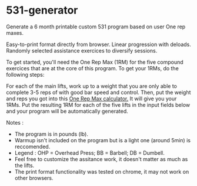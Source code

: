 # 531-generator

Generate a 6 month printable custom 531 program based on user One rep maxes.

Easy-to-print format directly from browser. 
Linear progression with deloads. 
Randomly selected assistance exercices to diversify sessions.

To get started, you'll need the One Rep Max (1RM) for the five compound exercices that are at the core of this program. To get your 1RMs, do the following steps:

For each of the main lifts, work up to a weight that you are only able to complete 3-5 reps of with 
good bar speed and control. Then, put the weight and reps you got into this <a href="http://www.exrx.net/Calculators/OneRepMax.html"> One Rep Max calculator.</a> It will give you your 1RMs. Put the resulting 1RM for each of the five lifts in the input fields below and your program will be automatically generated.

Notes : 
  <ul>
    <li> The program is in pounds (lb). </li>
    <li> Warmup isn't included on the program but is a light one (around 5min) is reccomended. </li>
    <li> Legend : OHP = Overhead Press; BB = Barbell; DB = Dumbell. </li>
    <li> Feel free to customize the assitance work, it doesn't matter as much as the lifts. </li>
    <li> The print format functionality was tested on chrome, it may not work on other browsers. </li>
  </ul> 
